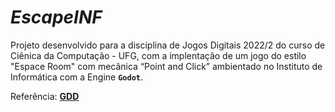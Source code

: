 # *EscapeINF*

Projeto desenvolvido para a disciplina de Jogos Digitais 2022/2 do curso de Ciênica da Computação - UFG, com a implentação de um jogo do estilo "Espace Room" com mecânica “Point and Click” ambientado no Instituto de Informática com a Engine **`Godot`**. 

Referência: [**GDD**](https://docs.google.com/document/d/1HXcrXma3RucmHhb--1RO4DIWHW98b3QCt6LiyAA9aDk/edit?usp=sharing) 
